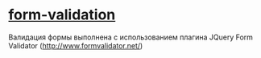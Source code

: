 # [form-validation](https://armandupe.github.io/form-validation/)
Валидация формы выполнена с использованием плагина JQuery Form Validator (http://www.formvalidator.net/)
